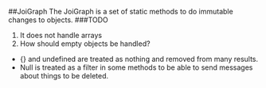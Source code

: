 ##JoiGraph
The JoiGraph is a set of static methods to do immutable changes to objects.
###TODO
1) It does not handle arrays
2) How should empty objects be handled? 
  * {} and undefined are treated as nothing and removed from many results.
  * Null is treated as a filter in some methods to be able to send messages about 
things to be deleted.